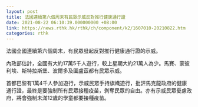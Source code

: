 ```yaml
---
layout: post
title: 法國連續第六個周末有民眾示威反對推行健康通行證
date: 2021-08-22 06:10:39.000000000 +08:00
link: https://news.rthk.hk/rthk/ch/component/k2/1607010-20210822.htm
categories: rthk
---
```


法國全國連續第六個周末，有民眾發起反對推行健康通行證的示威。

內政部估計，全國有大約17萬5千人遊行，較上星期大約21萬人為少。馬賽、蒙彼利埃、斯特拉斯堡、波爾多及圖盧茲都有民眾示威。

首都巴黎有1萬4千人參加遊行，示威民眾手持旗幟遊行，批評馬克龍政府的健康通行證，最終是要強制所有民眾接種疫苗，剝奪民眾的自由。亦有示威民眾憂慮政府，將會強制未滿12歲的學童都要接種疫苗。
